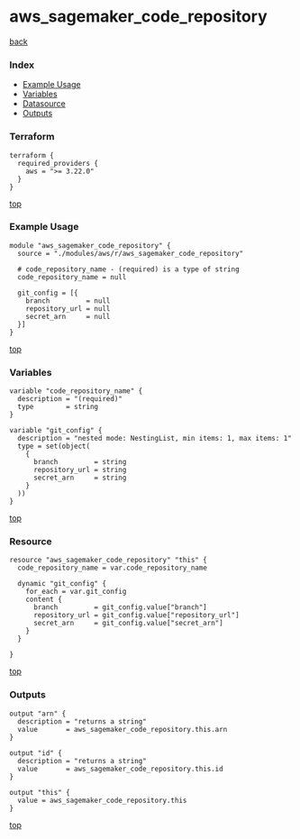 # aws_sagemaker_code_repository

[back](../aws.md)

### Index

- [Example Usage](#example-usage)
- [Variables](#variables)
- [Datasource](#datasource)
- [Outputs](#outputs)

### Terraform

```hcl
terraform {
  required_providers {
    aws = ">= 3.22.0"
  }
}
```

[top](#index)

### Example Usage

```hcl
module "aws_sagemaker_code_repository" {
  source = "./modules/aws/r/aws_sagemaker_code_repository"

  # code_repository_name - (required) is a type of string
  code_repository_name = null

  git_config = [{
    branch         = null
    repository_url = null
    secret_arn     = null
  }]
}
```

[top](#index)

### Variables

```hcl
variable "code_repository_name" {
  description = "(required)"
  type        = string
}

variable "git_config" {
  description = "nested mode: NestingList, min items: 1, max items: 1"
  type = set(object(
    {
      branch         = string
      repository_url = string
      secret_arn     = string
    }
  ))
}
```

[top](#index)

### Resource

```hcl
resource "aws_sagemaker_code_repository" "this" {
  code_repository_name = var.code_repository_name

  dynamic "git_config" {
    for_each = var.git_config
    content {
      branch         = git_config.value["branch"]
      repository_url = git_config.value["repository_url"]
      secret_arn     = git_config.value["secret_arn"]
    }
  }

}
```

[top](#index)

### Outputs

```hcl
output "arn" {
  description = "returns a string"
  value       = aws_sagemaker_code_repository.this.arn
}

output "id" {
  description = "returns a string"
  value       = aws_sagemaker_code_repository.this.id
}

output "this" {
  value = aws_sagemaker_code_repository.this
}
```

[top](#index)